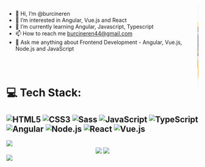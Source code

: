 <!-- code gif-->
<img align="right" alt="GIF" src="./code.gif" width="3<00" height="220" />

- 👋 Hi, I’m @burcineren
- 👀 I’m interested in Angular, Vue.js and React
- 🌱 I’m currently learning Angular, Javascript, Typescript
- 📫 How to reach me burcineren44@gmail.com
- 💬 Ask me anything about Frontend Development - Angular, Vue.js, Node.js and JavaScript

<br/> <br/>
# 💻 Tech Stack:
![HTML5](https://img.shields.io/badge/HTML5-E34F26?style=for-the-badge&logo=html5&logoColor=white) ![CSS3](https://img.shields.io/badge/CSS3-1572B6?style=for-the-badge&logo=css3&logoColor=white) ![Sass](https://img.shields.io/badge/Sass-CC6699?style=for-the-badge&logo=sass&logoColor=white) ![JavaScript](https://img.shields.io/badge/javascript-%23323330.svg?style=for-the-badge&logo=javascript&logoColor=%23F7DF1E) ![TypeScript](https://img.shields.io/badge/TypeScript-007ACC?style=for-the-badge&logo=typescript&logoColor=white) ![Angular](https://img.shields.io/badge/angular-%23DD0031.svg?style=for-the-badge&logo=angular&logoColor=white) ![Node.js](https://img.shields.io/badge/Node.js-43853D?style=for-the-badge&logo=node.js&logoColor=white) ![React](https://img.shields.io/badge/React-20232A?style=for-the-badge&logo=react&logoColor=61DAFB) ![Vue.js](https://img.shields.io/badge/Vue.js-35495E?style=for-the-badge&logo=vue.js&logoColor=4FC08D)
---
<a href="https://visitcount.itsvg.in">
  <img src="https://visitcount.itsvg.in/api?id=burcineren&label=Profile%20Views&icon=0&pretty=false&color=7" />
</a>

<!-- <div align="center">
  <img src="https://github-readme-stats.vercel.app/api?username=burcineren&theme=buefy&show_icons=true" height="150" alt="stats graph"  />
  <img src="https://github-readme-stats.vercel.app/api/top-langs?username=burcineren&locale=en&hide_title=false&layout=compact&card_width=320&langs_count=5&theme=buefy&hide_border=false" height="150" alt="languages graph"  />
</div> -->
<div align="center">
  <img height="150" src ="https://github-readme-stats.vercel.app/api?username=burcineren&show_icons=true&count_private=true&theme=darcula&hide_border=true&hide=issues,contribs&bg_color=00000000">
  <img height="150" src ="https://github-readme-stats.vercel.app/api/top-langs/?username=burcineren&layout=compact&hide_border=true&theme=darcula&bg_color=00000000&langs_count=6&hide=jupyter%20notebook,tex,css,php&exclude_repo=Pacman-AI">
</div>
  <img src ="https://github-readme-streak-stats.herokuapp.com?user=burcineren&theme=darcula&hide_border=true&background=FFFFFF00">
